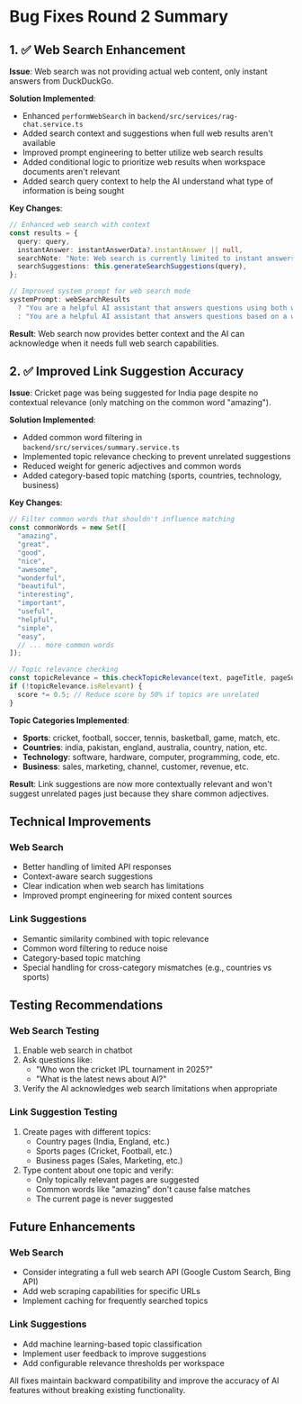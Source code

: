 # Bug Fixes Round 2 Summary

## 1. ✅ Web Search Enhancement

**Issue**: Web search was not providing actual web content, only instant answers from DuckDuckGo.

**Solution Implemented**:

- Enhanced `performWebSearch` in `backend/src/services/rag-chat.service.ts`
- Added search context and suggestions when full web results aren't available
- Improved prompt engineering to better utilize web search results
- Added conditional logic to prioritize web results when workspace documents aren't relevant
- Added search query context to help the AI understand what type of information is being sought

**Key Changes**:

```typescript
// Enhanced web search with context
const results = {
  query: query,
  instantAnswer: instantAnswerData?.instantAnswer || null,
  searchNote: "Note: Web search is currently limited to instant answers...",
  searchSuggestions: this.generateSearchSuggestions(query),
};

// Improved system prompt for web search mode
systemPrompt: webSearchResults
  ? "You are a helpful AI assistant that answers questions using both workspace knowledge and web search results..."
  : "You are a helpful AI assistant that answers questions based on a workspace's knowledge base...";
```

**Result**: Web search now provides better context and the AI can acknowledge when it needs full web search capabilities.

## 2. ✅ Improved Link Suggestion Accuracy

**Issue**: Cricket page was being suggested for India page despite no contextual relevance (only matching on the common word "amazing").

**Solution Implemented**:

- Added common word filtering in `backend/src/services/summary.service.ts`
- Implemented topic relevance checking to prevent unrelated suggestions
- Reduced weight for generic adjectives and common words
- Added category-based topic matching (sports, countries, technology, business)

**Key Changes**:

```typescript
// Filter common words that shouldn't influence matching
const commonWords = new Set([
  "amazing",
  "great",
  "good",
  "nice",
  "awesome",
  "wonderful",
  "beautiful",
  "interesting",
  "important",
  "useful",
  "helpful",
  "simple",
  "easy",
  // ... more common words
]);

// Topic relevance checking
const topicRelevance = this.checkTopicRelevance(text, pageTitle, pageSummary);
if (!topicRelevance.isRelevant) {
  score *= 0.5; // Reduce score by 50% if topics are unrelated
}
```

**Topic Categories Implemented**:

- **Sports**: cricket, football, soccer, tennis, basketball, game, match, etc.
- **Countries**: india, pakistan, england, australia, country, nation, etc.
- **Technology**: software, hardware, computer, programming, code, etc.
- **Business**: sales, marketing, channel, customer, revenue, etc.

**Result**: Link suggestions are now more contextually relevant and won't suggest unrelated pages just because they share common adjectives.

## Technical Improvements

### Web Search

- Better handling of limited API responses
- Context-aware search suggestions
- Clear indication when web search has limitations
- Improved prompt engineering for mixed content sources

### Link Suggestions

- Semantic similarity combined with topic relevance
- Common word filtering to reduce noise
- Category-based topic matching
- Special handling for cross-category mismatches (e.g., countries vs sports)

## Testing Recommendations

### Web Search Testing

1. Enable web search in chatbot
2. Ask questions like:
   - "Who won the cricket IPL tournament in 2025?"
   - "What is the latest news about AI?"
3. Verify the AI acknowledges web search limitations when appropriate

### Link Suggestion Testing

1. Create pages with different topics:
   - Country pages (India, England, etc.)
   - Sports pages (Cricket, Football, etc.)
   - Business pages (Sales, Marketing, etc.)
2. Type content about one topic and verify:
   - Only topically relevant pages are suggested
   - Common words like "amazing" don't cause false matches
   - The current page is never suggested

## Future Enhancements

### Web Search

- Consider integrating a full web search API (Google Custom Search, Bing API)
- Add web scraping capabilities for specific URLs
- Implement caching for frequently searched topics

### Link Suggestions

- Add machine learning-based topic classification
- Implement user feedback to improve suggestions
- Add configurable relevance thresholds per workspace

All fixes maintain backward compatibility and improve the accuracy of AI features without breaking existing functionality.
